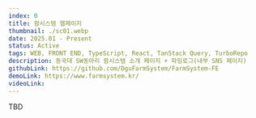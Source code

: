 ```yaml
---
index: 0
title: 팜시스템 웹페이지
thumbnail: ./sc01.webp
date: 2025.01 - Present
status: Active
tags: WEB, FRONT END, TypeScript, React, TanStack Query, TurboRepo
description: 동국대 SW동아리 팜시스템 소개 페이지 + 파밍로그(내부 SNS 페이지)
githubLink: https://github.com/DguFarmSystem/FarmSystem-FE
demoLink: https://www.farmsystem.kr/
videoLink:
---
```


TBD
